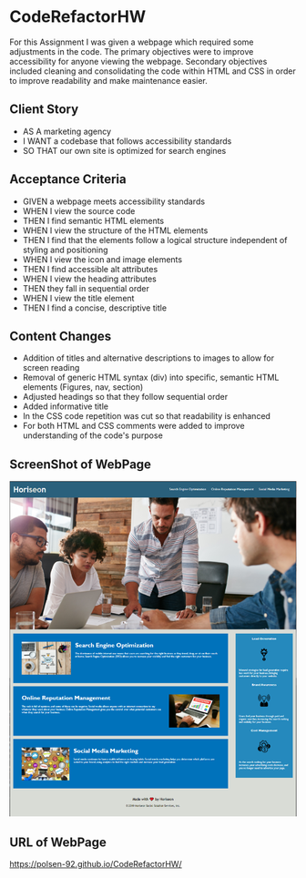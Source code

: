 # CodeRefactorHW

 For this Assignment I was given a webpage which required some adjustments in the code. The primary objectives were to improve accessibility for anyone viewing the webpage. Secondary objectives included cleaning and consolidating the code within HTML and CSS in order to improve readability and make maintenance easier.

## Client Story

- AS A marketing agency
- I WANT a codebase that follows accessibility standards
- SO THAT our own site is optimized for search engines

## Acceptance Criteria

- GIVEN a webpage meets accessibility standards
- WHEN I view the source code
- THEN I find semantic HTML elements
- WHEN I view the structure of the HTML elements
- THEN I find that the elements follow a logical structure independent of styling and positioning
- WHEN I view the icon and image elements
- THEN I find accessible alt attributes
- WHEN I view the heading attributes
- THEN they fall in sequential order
- WHEN I view the title element
- THEN I find a concise, descriptive title

## Content Changes

- Addition of titles and alternative descriptions to images to allow for screen reading
- Removal of generic HTML syntax (div) into specific, semantic HTML elements (Figures, nav, section)
- Adjusted headings so that they follow sequential order
- Added informative title
- In the CSS code repetition was cut so that readability is enhanced
- For both HTML and CSS comments were added to improve understanding of the code's purpose

## ScreenShot of WebPage

![screenshot](style/images/screenshot.png)

## URL of WebPage

https://polsen-92.github.io/CodeRefactorHW/